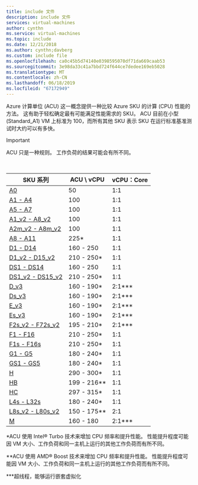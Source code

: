 ```yaml
---
title: include 文件
description: include 文件
services: virtual-machines
author: cynthn
ms.service: virtual-machines
ms.topic: include
ms.date: 12/21/2018
ms.author: cynthn;davberg
ms.custom: include file
ms.openlocfilehash: ca0c45b5d74140e0398595070df71da669caab53
ms.sourcegitcommit: 3e98da33c41a7bbd724f644ce7dedee169eb5028
ms.translationtype: MT
ms.contentlocale: zh-CN
ms.lasthandoff: 06/18/2019
ms.locfileid: "67172949"
---
```

Azure 计算单位 (ACU) 这一概念提供一种比较 Azure SKU 的计算 (CPU) 性能的方法。 这有助于轻松确定最有可能满足性能需求的 SKU。  ACU 目前在小型 (Standard_A1) VM 上标准为 100，而所有其他 SKU 表示 SKU 在运行标准基准测试时大约可以有多快。 

> [!IMPORTANT]
> ACU 只是一种规则。  工作负荷的结果可能会有所不同。 
> 
> 

<br>

| SKU 系列 | ACU \ vCPU | vCPU：Core |
| --- | --- |---|
| [A0](../articles/virtual-machines/windows/sizes-general.md) |50 | 1:1 |
| [A1 - A4](../articles/virtual-machines/windows/sizes-general.md) |100 | 1:1 |
| [A5 - A7](../articles/virtual-machines/windows/sizes-general.md) |100 | 1:1 |
| [A1_v2 - A8_v2](../articles/virtual-machines/windows/sizes-general.md) |100 | 1:1 |
| [A2m_v2 - A8m_v2](../articles/virtual-machines/windows/sizes-general.md) |100 | 1:1 |
| [A8 - A11](../articles/virtual-machines/windows/sizes-hpc.md) |225* | 1:1 |
| [D1 - D14](../articles/virtual-machines/windows/sizes-general.md) |160 - 250 | 1:1 |
| [D1_v2 - D15_v2](../articles/virtual-machines/windows/sizes-general.md) |210 - 250* | 1:1 |
| [DS1 - DS14](../articles/virtual-machines/virtual-machines-windows-sizes-memory.md) |160 - 250 | 1:1 |
| [DS1_v2 - DS15_v2](../articles/virtual-machines/virtual-machines-windows-sizes-memory.md) |210 - 250* | 1:1 |
| [D_v3](../articles/virtual-machines/virtual-machines-windows-sizes-general.md) |160 - 190* | 2:1\*\*\* |
| [Ds_v3](../articles/virtual-machines/virtual-machines-windows-sizes-general.md) |160 - 190* | 2:1\*\*\* |
| [E_v3](../articles/virtual-machines/virtual-machines-windows-sizes-memory.md) |160 - 190* | 2:1\*\*\*|
| [Es_v3](../articles/virtual-machines/virtual-machines-windows-sizes-memory.md) |160 - 190* | 2:1\*\*\* |
| [F2s_v2 - F72s_v2](../articles/virtual-machines/windows/sizes-compute.md) |195 - 210* | 2:1\*\*\* |
| [F1 - F16](../articles/virtual-machines/windows/sizes-compute.md) |210 - 250* | 1:1 |
| [F1s - F16s](../articles/virtual-machines/windows/sizes-compute.md) |210 - 250* | 1:1 |
| [G1 - G5](../articles/virtual-machines/virtual-machines-windows-sizes-memory.md) |180 - 240* | 1:1 |
| [GS1 - GS5](../articles/virtual-machines/virtual-machines-windows-sizes-memory.md) |180 - 240* | 1:1 |
| [H](../articles/virtual-machines/windows/sizes-hpc.md) |290 - 300* | 1:1 |
| [HB](../articles/virtual-machines/windows/sizes-hpc.md) |199 - 216** | 1:1 |
| [HC](../articles/virtual-machines/windows/sizes-hpc.md) |297 - 315* | 1:1 |
| [L4s - L32s](../articles/virtual-machines/windows/sizes-storage.md) |180 - 240* | 1:1 |
| [L8s_v2 - L80s_v2](../articles/virtual-machines/windows/sizes-storage.md) |150 - 175** | 2:1 |
| [M](../articles/virtual-machines/virtual-machines-windows-sizes-memory.md) | 160 - 180 | 2:1\*\*\* |

*ACU 使用 Intel® Turbo 技术来增加 CPU 频率和提升性能。  性能提升程度可能因 VM 大小、工作负荷和同一主机上运行的其他工作负荷而有所不同。

**ACU 使用 AMD® Boost 技术来增加 CPU 频率和提升性能。  性能提升程度可能因 VM 大小、工作负荷和同一主机上运行的其他工作负荷而有所不同。

***超线程，能够运行嵌套虚拟化
